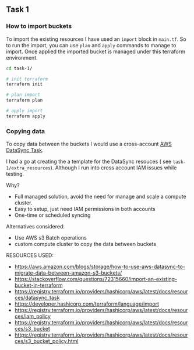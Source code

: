 ## Task 1

### How to import buckets
To import the existing resources I have used an `import` block in `main.tf`. 
So to run the import, you can use `plan` and `apply` commands to manage to import.
Once applied the imported bucket is managed under this terraform environment.
```bash
cd task-1/

# init terraform
terraform init

# plan import
terraform plan

# apply import
terraform apply
```

### Copying data
To copy data between the buckets I would use a cross-account [AWS DataSync Task](https://aws.amazon.com/blogs/storage/how-to-use-aws-datasync-to-migrate-data-between-amazon-s3-buckets/).

I had a go at creating the a template for the DataSync resouces ( see `task-1/extra_resources`). Although I run into cross account IAM issues while testing.

Why?
- Full managed solution, avoid the need for manage and scale a compute cluster.
- Easy to setup, just need IAM permissions in both accounts
- One-time or scheduled syncing

Alternatives considered:
- Use AWS s3 Batch operations
- custom compute cluster to copy the data between buckets






RESOURCES USED:

- https://aws.amazon.com/blogs/storage/how-to-use-aws-datasync-to-migrate-data-between-amazon-s3-buckets/
- https://stackoverflow.com/questions/72315660/import-an-existing-bucket-in-terraform
- https://registry.terraform.io/providers/hashicorp/aws/latest/docs/resources/datasync_task
- https://developer.hashicorp.com/terraform/language/import
- https://registry.terraform.io/providers/hashicorp/aws/latest/docs/resources/iam_policy
- https://registry.terraform.io/providers/hashicorp/aws/latest/docs/resources/s3_bucket
- https://registry.terraform.io/providers/hashicorp/aws/latest/docs/resources/s3_bucket_policy.html

